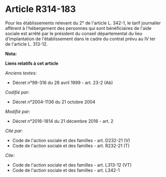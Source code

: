 # Article R314-183

Pour les établissements relevant du 2° de l'article L. 342-1, le tarif journalier afférent à l'hébergement des personnes qui
sont bénéficiaires de l'aide sociale est arrêté par le président du conseil départemental du lieu d'implantation de
l'établissement dans le cadre du contrat prévu au IV ter de l'article L. 313-12.

**Nota:**



**Liens relatifs à cet article**

_Anciens textes_:

  - Décret n°99-316 du 26 avril 1999 - art. 23-2 (Ab)

_Codifié par_:

  - Décret n°2004-1136 du 21 octobre 2004

_Modifié par_:

  - Décret n°2016-1814 du 21 décembre 2016 - art. 2

_Cité par_:

  - Code de l'action sociale et des familles - art. D232-21 (V)
  - Code de l'action sociale et des familles - art. R232-21 (T)

_Cite_:

  - Code de l'action sociale et des familles - art. L313-12 (VT)
  - Code de l'action sociale et des familles - art. L342-1
